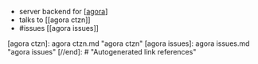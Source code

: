 - server backend for [[agora]] 
- talks to [[agora ctzn]]
- #issues [[agora issues]]

[//begin]: # "Autogenerated link references for markdown compatibility"
[agora]: agora.md "agora"
[agora ctzn]: agora ctzn.md "agora ctzn"
[agora issues]: agora issues.md "agora issues"
[//end]: # "Autogenerated link references"

